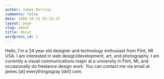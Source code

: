 ```yaml
---
author: James Barclay
comments: false
date: 2008-10-31 02:32:37
layout: page
slug: about
title: About
wordpress_id: 2
---
```


Hello, I'm a 24 year old designer and technology enthusiast from Flint, MI USA. I am interested in web design/development, art, and photography. I am currently a visual communications major at a university in Flint, MI, and occasionally do freelance design work. You can contact me via email at james [at] everythingisgray [dot] com.
